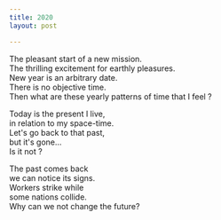 ```yaml
---
title: 2020
layout: post

---
```


The pleasant start of a new mission.  
The thrilling excitement for earthly pleasures.  
New year is an arbitrary date.  
There is no objective time.  
Then what are these yearly patterns of time that I feel ?  

Today is the present I live,  
in relation to my space-time.  
Let's go back to that past,  
but it's gone...   
Is it not ?  

The past comes back  
we can notice its signs.  
Workers strike while  
some nations collide.  
Why can we not change the future?  
